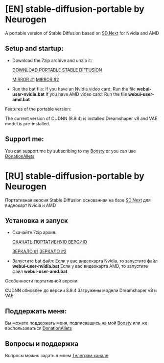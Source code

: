 # [EN] stable-diffusion-portable by Neurogen
A portable version of Stable Diffusion based on [SD.Next](https://github.com/vladmandic/automatic) for Nvidia and AMD

## Setup and startup:

- Download the 7zip archive and unzip it:

  [DOWNLOAD PORTABLE STABLE DIFFUSION](https://mega.nz/file/aAx1yJYb#lAc7UO2ZhKzlaz1bwtvXFZyFd79hQiMNIml_3WsCreo)

  [MIRROR #1](https://disk.yandex.ru/d/96kEuN_tarGDcQ)
  [MIRROR #2](https://mega.nz/file/aAx1yJYb#lAc7UO2ZhKzlaz1bwtvXFZyFd79hQiMNIml_3WsCreo)

- Run the bat file:
If you have an Nvidia video card: Run the file **webui-user-nvidia.bat**
If you have AMD video card: Run the file **webui-user-amd.bat**

Features of the portable version:

The current version of CUDNN (8.9.4) is installed
Dreamshaper v8 and VAE model is pre-installed.

## Support me:

You can support me by subscribing to my [Boosty](https://boosty.to/neurogen) or you can use [DonationAllets](https://www.donationalerts.com/r/em1t)

# [RU] stable-diffusion-portable by Neurogen
Портативная версия Stable Diffusion основанная на базе [SD.Next](https://github.com/vladmandic/automatic) для видеокарт Nvidia и AMD

## Установка и запуск

- Скачайте 7zip архив:

  [СКАЧАТЬ ПОРТАТИВНУЮ ВЕРСИЮ](https://mega.nz/file/aAx1yJYb#lAc7UO2ZhKzlaz1bwtvXFZyFd79hQiMNIml_3WsCreo)
  
  [ЗЕРКАЛО #1](https://disk.yandex.ru/d/96kEuN_tarGDcQ)
  [ЗЕРКАЛО #2](https://mega.nz/file/aAx1yJYb#lAc7UO2ZhKzlaz1bwtvXFZyFd79hQiMNIml_3WsCreo)
  
- Запустите bat файл:
Если у вас видеокарта Nvidia, то запустите файл **webui-user-nvidia.bat**
Если у вас видеокарта AMD, то запустите файл **webui-user-amd.bat**

Особенности портативной версии:

CUDNN обновлен до версии 8.9.4
Загружены модели Dreamshaper v8 и VAE

## Поддержать меня:

Вы можете поддержать меня, подписавшись на мой [Boosty](https://boosty.to/neurogen) или же воспользоваться [DonationAllets](https://www.donationalerts.com/r/em1t)

## Вопросы и поддержка

Вопросы можно задать в моем [Телеграм канале](https://t.me/neurogen_news)
